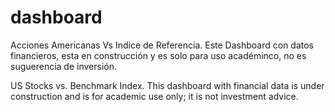 # dashboard
Acciones Americanas Vs Indice de Referencia.
Este Dashboard con datos financieros, esta en construcción y es solo para uso académinco, no es suguerencia de inversión.


US Stocks vs. Benchmark Index.
This dashboard with financial data is under construction and is for academic use only; it is not investment advice.
